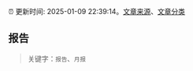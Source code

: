 :alarm_clock: 更新时间: 2025-01-09 22:39:14。[文章来源](/README.md)、[文章分类](/TAGS.md)

## 报告


> 关键字：`报告`、`月报`



